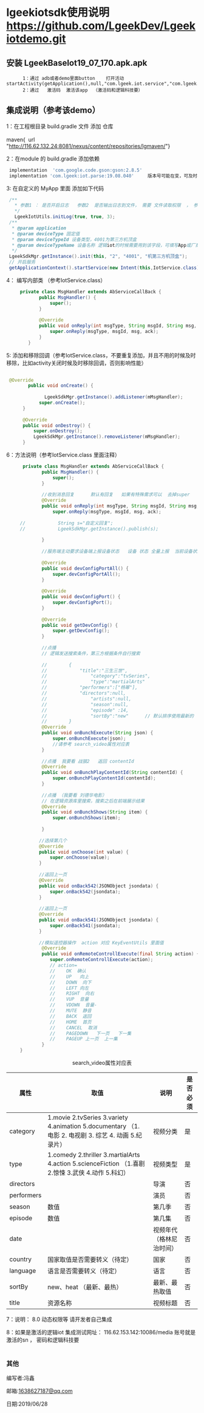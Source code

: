 

# lgeekiotsdk使用说明    https://github.com/LgeekDev/Lgeekiotdemo.git

## 安装  LgeekBaseIot19_07_170.apk.apk   

          1：通过 adb或者demo里面button    打开活动  startActivity(getApplication(),null,"com.lgeek.iot.service","com.lgeek.iot.service.setting.SettingActivity",null);
          2：通过   激活码  激活该app  （激活码和逻辑科技要）


## 集成说明（参考该demo）

  1：在工程根目录 build.gradle 文件 添加 仓库  
​    
​               maven{
​                   url "http://116.62.132.24:8081/nexus/content/repositories/lgmaven/"
​               }

  2：在module 的 build.gradle 添加依赖  

```groovy
 implementation  'com.google.code.gson:gson:2.8.5'   
 implementation 'com.lgeek:iot.parse:19.08.040'     版本号可能在变，可及时与逻辑联系
```

  






  3: 在自定义的 MyApp  里面 添加如下代码

```java
 /**
   * 参数1 ： 是否开启日志   参数2  是否输出日志到文件， 需要 文件读取权限  ， 参数3  日志保存天数
   */
   LgeekIotUtils.initLog(true, true, 3);
 /**
  * @param application
  * @param deviceType 固定值
  * @param deviceTypeId 设备类型，4001为第三方机顶盒
  * @param deviceTypeName 设备名称 逻辑iot的时候需要用到该字段，可填写App或厂商的名字
  */
 LgeekSdkMgr.getInstance().init(this, "2", "4001", "机第三方机顶盒");
 // 开启服务
 getApplicationContext().startService(new Intent(this,IotService.class));
```

  4：  编写内部类 （参考IotService.class）

```java
     private class MsgHandler extends AbServiceCallBack {
            public MsgHandler() {
                super();
            }
    
            @Override
            public void onReply(int msgType, String msgId, String msg, int ack) {
                super.onReply(msgType, msgId, msg, ack);
            }
        }     
```

5: 添加和移除回调（参考IotService.class，不要重复添加，并且不用的时候及时移除，比如activity关闭时候及时移除回调，否则影响性能）

```java
 
 @Override
        public void onCreate() {
      
              LgeekSdkMgr.getInstance().addListener(mMsgHandler);
            super.onCreate();
      }
  
      @Override
      public void onDestroy() {
          super.onDestroy();
          LgeekSdkMgr.getInstance().removeListener(mMsgHandler);
      }
```
  6：方法说明（参考IotService.class 里面注释）

```java
      private class MsgHandler extends AbServiceCallBack {
             public MsgHandler() {
                 super();
             }
     
             //收到消息回复      默认有回复   如果有特殊需求可以  去掉super   自定义回复
             @Override
             public void onReply(int msgType, String msgId, String msg, int ack) {
                 super.onReply(msgType, msgId, msg, ack);
     
     //            String s="自定义回复";
     //            LgeekSdkMgr.getInstance().publish(s);
     
             }
     
             //服务端主动要求设备端上报设备状态   设备 状态 全量上报  当前设备状态上报   目前支持 电视
     
             @Override
             public void devConfigPortAll() {
                 super.devConfigPortAll();
             }
     
             @Override
             public void devConfigPort() {
                 super.devConfigPort();
             }
     
             @Override
             public void getDevConfig() {
                 super.getDevConfig();
             }
     
             //点播
             // 逻辑发送搜索条件，第三方根据条件自行搜索
             
             //        {
             //            "title":"三生三世",
             //                "category":"tvSeries",
             //                "type":"martialArts"
             //            "performers":["杨幂"],
             //            "directors":null,
             //                "artists":null,
             //                "season":null,
             //                "episode" :14,
             //                "sortBy":"new"      // 默认排序使用最新的  
             //        }
             @Override
             public void onBunchExecute(String json) {
                 super.onBunchExecute(json);
                 //请参考 search_video属性对应表
             }
     
             //点播  我要看 战狼2   返回 contentId
             @Override
             public void onBunchPlayContentId(String contentId) {
                 super.onBunchPlayContentId(contentId);
             }
     
             //点播 （我要看 刘德华电影）
             // 在逻辑资源库里搜索，搜索之后在前端展示结果
             @Override
             public void onBunchShows(String item) {
                 super.onBunchShows(item);
                 
             }
          
            //选择第几个
          	@Override
            public void onChoose(int value) {
                super.onChoose(value);
            }
     
            //返回上一页
            @Override
            public void onBack542(JSONObject jsondata) {
                super.onBack542(jsondata);
            }
         
           	//返回上一页
            @Override
            public void onBack541(JSONObject jsondata) {
                super.onBack541(jsondata);
            }
          
          	//模拟遥控器操作  action 对应 KeyEventUtils 里面值
             @Override
             public void onRemoteControllExecute(final String action) {
                super.onRemoteControllExecute(action);
             	// action=
             	//    OK  确认
             	//    UP   向上
             	//    DOWN  向下
             	//    LEFT 向左
             	//    RIGHT  向右
             	//    VUP  音量
             	//    VDOWN  音量-
             	//    MUTE  静音
             	//    BACK  返回
             	//    HOME  首页
             	//    CANCEL  取消
             	//    PAGEDOWN   下一页   下一集      
             	//    PAGEUP 上一页  上一集
             }
     }
```



<center>search_video属性对应表</center>



| 属性       | 取值                                                         | 说明                     | 是否必须 |
| ---------- | ------------------------------------------------------------ | ------------------------ | -------- |
| category   | 1.movie 2.tvSeries 3.variety 4.animation 5.documentary （1. 电影 2. 电视剧 3. 综艺 4. 动画 5.纪录片） | 视频分类                 | 是       |
| type       | 1.comedy 2.thriller 3.martialArts 4.action 5.scienceFiction （1.喜剧 2.惊悚 3.武侠 4.动作 5.科幻） | 视频类型                 | 是       |
| directors  |                                                              | 导演                     | 否       |
| performers |                                                              | 演员                     | 否       |
| season     | 数值                                                         | 第几季                   | 否       |
| episode    | 数值                                                         | 第几集                   | 否       |
| date       |                                                              | 视频年代（格林尼治时间） | 否       |
| country    | 国家取值是否需要转义（待定）                                 | 国家                     | 否       |
| language   | 语言是否需要转义（待定）                                     | 语言                     | 否       |
| sortBy     | new、heat （最新、最热）                                     | 最新、最热取值           | 否       |
| title      | 资源名称                                                     | 视频标题                 | 否       |



  7：说明： 8.0  动态权限等 请开发者自己集成

  8：如果是激活的逻辑iot     集成测试网址：   116.62.153.142:10086/media   账号就是激活的sn ， 密码和逻辑科技要
​      
​        

### 其他

编写者:冯鑫

邮箱:1638627187@qq.com

日期:2019/06/28
